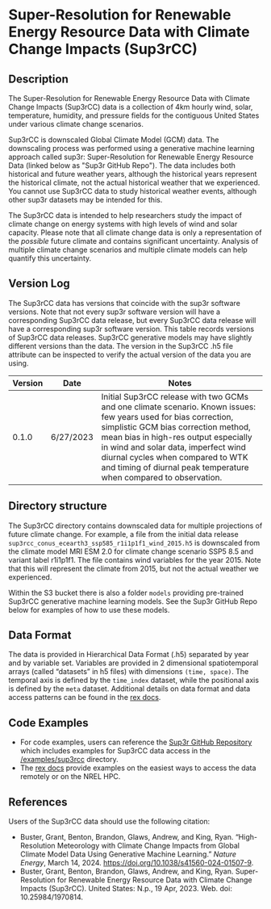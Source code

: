 # Super-Resolution for Renewable Energy Resource Data with Climate Change Impacts (Sup3rCC)

## Description

The Super-Resolution for Renewable Energy Resource Data with Climate Change Impacts (Sup3rCC) data is a collection of 4km hourly wind, solar, temperature, humidity, and pressure fields for the contiguous United States under various climate change scenarios.

Sup3rCC is downscaled Global Climate Model (GCM) data. The downscaling process was performed using a generative machine learning approach called sup3r: Super-Resolution for Renewable Energy Resource Data (linked below as "Sup3r GitHub Repo"). The data includes both historical and future weather years, although the historical years represent the historical climate, not the actual historical weather that we experienced. You cannot use Sup3rCC data to study historical weather events, although other sup3r datasets may be intended for this.

The Sup3rCC data is intended to help researchers study the impact of climate change on energy systems with high levels of wind and solar capacity. Please note that all climate change data is only a representation of the *possible* future climate and contains significant uncertainty. Analysis of multiple climate change scenarios and multiple climate models can help quantify this uncertainty.

## Version Log
The Sup3rCC data has versions that coincide with the sup3r software versions. Note that not every sup3r software version will have a corresponding Sup3rCC data release, but every Sup3rCC data release will have a corresponding sup3r software version. This table records versions of Sup3rCC data releases. Sup3rCC generative models may have slightly different versions than the data. The version in the Sup3rCC .h5 file attribute can be inspected to verify the actual version of the data you are using.

| Version | Date | Notes |
| -------- | -------- | ------- |
| 0.1.0 | 6/27/2023	| Initial Sup3rCC release with two GCMs and one climate scenario. Known issues: few years used for bias correction, simplistic GCM bias correction method, mean bias in high-res output especially in wind and solar data, imperfect wind diurnal cycles when compared to WTK and timing of diurnal peak temperature when compared to observation. 

## Directory structure

The Sup3rCC directory contains downscaled data for multiple projections of future climate change. For example, a file from the initial data release `sup3rcc_conus_ecearth3_ssp585_r1i1p1f1_wind_2015.h5` is downscaled from the climate model MRI ESM 2.0 for climate change scenario SSP5 8.5 and variant label r1i1p1f1. The file contains wind variables for the year 2015. Note that this will represent the climate from 2015, but not the actual weather we experienced. 

Within the S3 bucket there is also a folder `models` providing pre-trained Sup3rCC generative machine learning models. See the Sup3r GitHub Repo below for examples of how to use these models. 

## Data Format

The data is provided in Hierarchical Data Format (.h5) separated by year and by variable set. Variables are provided in 2 dimensional spatiotemporal arrays (called “datasets” in h5 files) with dimensions `(time, space)`. The temporal axis is defined by the `time_index` dataset, while the positional axis is defined by the `meta` dataset. Additional details on data format and data access patterns can be found in the [rex docs](https://nrel.github.io/rex/misc/examples.nrel_data.html).

## Code Examples
- For code examples, users can reference the [Sup3r GitHub Repository](https://github.com/NREL/sup3r/tree/main) which includes examples for Sup3rCC data access in the [/examples/sup3rcc](https://github.com/NREL/sup3r/tree/main/examples/sup3rcc) directory.
- The [rex docs](https://nrel.github.io/rex/misc/examples.nrel_data.html) provide examples on the easiest ways to access the data remotely or on the NREL HPC. 

## References
Users of the Sup3rCC data should use the following citation:

   - Buster, Grant, Benton, Brandon, Glaws, Andrew, and King, Ryan. “High-Resolution Meteorology with Climate Change Impacts from Global Climate Model Data Using Generative Machine Learning.” _Nature Energy_, March 14, 2024. https://doi.org/10.1038/s41560-024-01507-9.
   - Buster, Grant, Benton, Brandon, Glaws, Andrew, and King, Ryan. Super-Resolution for Renewable Energy Resource Data with Climate Change Impacts (Sup3rCC). United States: N.p., 19 Apr, 2023. Web. doi: 10.25984/1970814.
